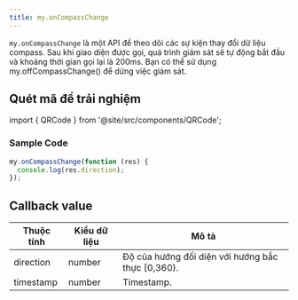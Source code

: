 ```yaml
---
title: my.onCompassChange
---
```


`my.onCompassChange` là một API để theo dõi các sự kiện thay đổi dữ liệu compass. Sau khi giao diện được gọi, quá trình giám sát sẽ tự động bắt đầu và khoảng thời gian gọi lại là 200ms. Bạn có thể sử dụng my.offCompassChange() để dừng việc giám sát.

## Quét mã để trải nghiệm

import { QRCode } from '@site/src/components/QRCode';

<QRCode page="pages/api/compass/index" />

<!-- ## Demo

import { Simulator } from '@site/src/components/Simulator';

<Simulator page="pages/api/compass/index" /> -->

### Sample Code

```js
my.onCompassChange(function (res) {
  console.log(res.direction);
});
```

## Callback value

| Thuộc tính | Kiểu dữ liệu | Mô tả                                             |
| ---------- | ------------ | ------------------------------------------------- |
| direction  | number       | Độ của hướng đối diện với hướng bắc thực [0,360). |
| timestamp  | number       | Timestamp.                                        |
